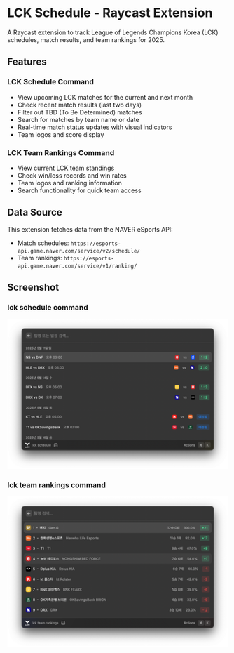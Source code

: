 # LCK Schedule - Raycast Extension

A Raycast extension to track League of Legends Champions Korea (LCK) schedules, match results, and team rankings for 2025.

## Features

### LCK Schedule Command

- View upcoming LCK matches for the current and next month
- Check recent match results (last two days)
- Filter out TBD (To Be Determined) matches
- Search for matches by team name or date
- Real-time match status updates with visual indicators
- Team logos and score display

### LCK Team Rankings Command

- View current LCK team standings
- Check win/loss records and win rates
- Team logos and ranking information
- Search functionality for quick team access

## Data Source

This extension fetches data from the NAVER eSports API:
- Match schedules: `https://esports-api.game.naver.com/service/v2/schedule/`
- Team rankings: `https://esports-api.game.naver.com/service/v1/ranking/`

## Screenshot

### lck schedule command
![lck-schedule](/screenshot//lck-schedule.png)


### lck team rankings command
![lck-team-ranking](/screenshot//lck-team-ranking.png)